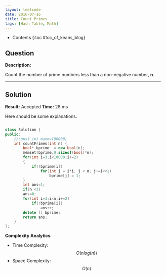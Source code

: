 ```yaml
---
layout: leetcode
date: 2016-07-16
title: Count Primes
tags: [Hash Table, Math]
---
```


* Contents
{:toc #toc_of_keans_blog}

## Question

 **Description:**

 Count the number of prime numbers less than a non-negative number, **n**.

***

## Solution

**Result:** Accepted **Time:** 28 ms

Here should be some explanations.

```cpp

class Solution {
public:
    //const int maxn=100000;
    int countPrimes(int n) {
        bool* bprime  = new bool[n];
        memset(bprime,0,sizeof(bool)*n);
        for(int i=3;i<10000;i+=2)
        {
            if(!bprime[i])
                for(int j = i*i; j < n; j+=i<<1)
                    bprime[j] = 1;
        }
        int ans=1;
        if(n <3)
        ans=0;
        for(int i=3;i<n;i+=2)
            if(!bprime[i])
                ans++;
        delete [] bprime;
        return ans;
    }
};
```

**Complexity Analytics**

- Time Complexity: $$O(nlog(n))$$
- Space Complexity: $$O(n)$$
